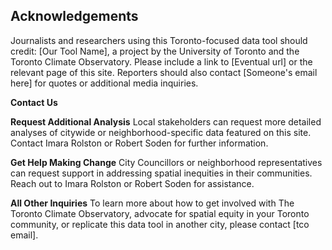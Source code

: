 ## Acknowledgements

Journalists and researchers using this Toronto-focused data tool should credit: [Our Tool Name], a project by the University of Toronto and the Toronto Climate Observatory. Please include a link to [Eventual url] or the relevant page of this site. Reporters should also contact [Someone's email here] for quotes or additional media inquiries.

**Contact Us**

**Request Additional Analysis**
Local stakeholders can request more detailed analyses of citywide or neighborhood-specific data featured on this site. Contact Imara Rolston or Robert Soden for further information.

**Get Help Making Change**
City Councillors or neighborhood representatives can request support in addressing spatial inequities in their communities. Reach out to Imara Rolston or Robert Soden for assistance.

**All Other Inquiries**
To learn more about how to get involved with The Toronto Climate Observatory, advocate for spatial equity in your Toronto community, or replicate this data tool in another city, please contact [tco email].
